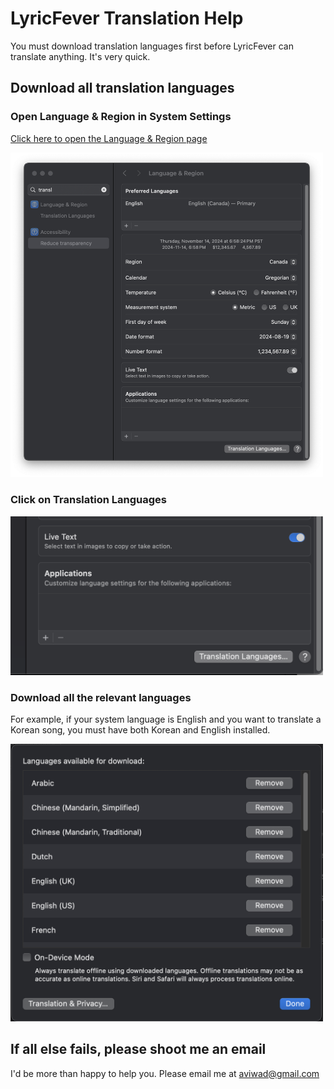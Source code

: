 # LyricFever Translation Help

You must download translation languages first before LyricFever can translate anything. It's very quick.

## Download all translation languages

### Open Language & Region in System Settings

[Click here to open the Language & Region page](x-apple.systempreferences:com.apple.Localization-Settings.extension)
<!-- ![Settings](Settings.png){width=30%} -->
<img src="Settings.png" alt="settings" width="500"/>


### Click on Translation Languages

<img src="New.png" alt="new" width="500"/>

### Download all the relevant languages

For example, if your system language is English and you want to translate a Korean song, you must have both Korean and English installed.

<img src="image.png" alt="image" width="500"/>


## If all else fails, please shoot me an email

I'd be more than happy to help you. Please email me at [aviwad@gmail.com](mailto:aviwad@gmail.com)